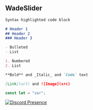 ## WadeSlider

```markdown
Syntax highlighted code block

# Header 1
## Header 2
### Header 3

- Bulleted
- List

1. Numbered
2. List

**Bold** and _Italic_ and `Code` text

[Link](url) and ![Image](src)
```

```js
const let = "var";
```

[![Discord Presence](https://lanyard.cnrad.dev/api/873940469950849056)](https://discord.com/users/873940469950849056)
